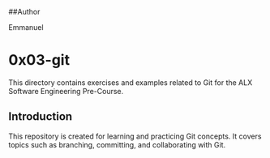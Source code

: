 ##Author

Emmanuel

# 0x03-git

This directory contains exercises and examples related to Git for the ALX Software Engineering Pre-Course.

## Introduction

This repository is created for learning and practicing Git concepts. It covers topics such as branching, committing, and collaborating with Git.
